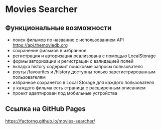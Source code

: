 # Movies Searcher

## Функциональные возможности

- поиск фильмов по названию с использованием API https://api.themoviedb.org
- сохранение фильмов в избранное
- регистрация и авторизация реализована с помощью LocalStorage
- формы авторизации и регистрации с валидацией полей
- вкладка history содержит поисковые запросы пользователя
- роуты /favourites и /history доступны только зарегистрированным пользователям
- избранное сохранется в Local Storage для каждого пользователя
- у каждого фильма есть страница с расширенным описанием
- проект адаптирован под мобильные устройства

## Ссылка на GitHub Pages

https://factorng.github.io/movies-searcher/
